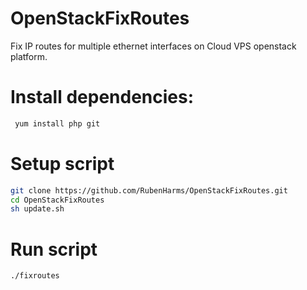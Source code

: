 # OpenStackFixRoutes
Fix IP routes for multiple ethernet interfaces on Cloud VPS openstack platform. 

# Install dependencies:

``` bash
 yum install php git
```

# Setup script

``` bash
git clone https://github.com/RubenHarms/OpenStackFixRoutes.git
cd OpenStackFixRoutes
sh update.sh
```

# Run script
``` bash
./fixroutes
```
